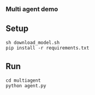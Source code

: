 ### Multi agent demo

## Setup
```
sh download_model.sh
pip install -r requirements.txt

```

## Run
```
cd multiagent
python agent.py 
```